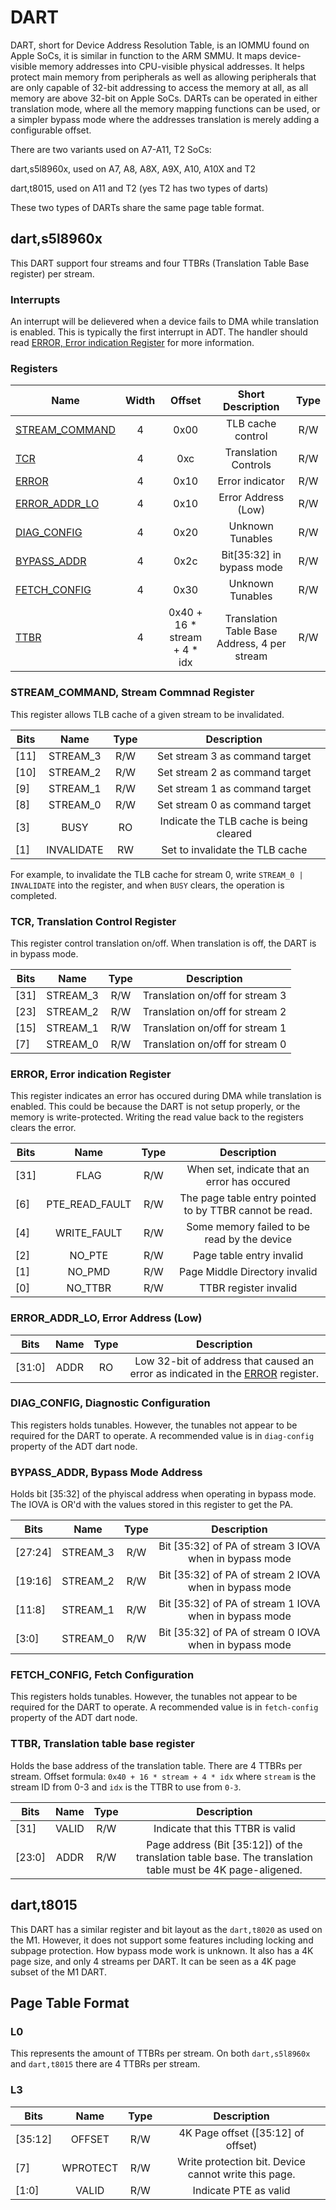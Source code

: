 # DART

DART, short for Device Address Resolution Table, is an IOMMU found on Apple SoCs, it is similar in function to the ARM SMMU.
It maps device-visible memory addresses into CPU-visible physical addresses. It helps protect main memory from peripherals
as well as allowing peripherals that are only capable of 32-bit addressing to access the memory at all, as all memory are
above 32-bit on Apple SoCs. DARTs can be operated in either translation mode, where all the memory mapping functions can
be used, or a simpler bypass mode where the addresses translation is merely adding a configurable offset.

There are two variants used on A7-A11, T2 SoCs:

dart,s5l8960x, used on A7, A8, A8X, A9X, A10, A10X and T2

dart,t8015, used on A11 and T2 (yes T2 has two types of darts)

These two types of DARTs share the same page table format.

## dart,s5l8960x

This DART support four streams and four TTBRs (Translation Table Base register) per stream.

### Interrupts

An interrupt will be delievered when a device fails to DMA while
translation is enabled. This is typically the first interrupt in ADT.
The handler should read [ERROR, Error indication Register](#error-error-indication-register)
for more information.

### Registers
|       Name        | Width | Offset| Short Description              | Type |
|-------------------|:-----:|:-----:|:------------------------------:|:----:|
| [STREAM_COMMAND](#stream_command-stream-commnad-register)    |   4   | 0x00  | TLB cache control              | R/W  |
| [TCR](#tcr-translation-control-register)               |   4   | 0xc   | Translation Controls           | R/W  |
| [ERROR](#error-error-indication-register)             |   4   | 0x10  | Error indicator                | R/W  |
| [ERROR_ADDR_LO](#error_addr_lo-error-address-low)             |   4   | 0x10  | Error Address (Low)               | R/W  |
| [DIAG_CONFIG](#diag_config-diagnostic-configuration)       |   4   | 0x20  | Unknown Tunables               | R/W  |
| [BYPASS_ADDR](#bypass_addr-bypass-mode-address)       |   4   | 0x2c  | Bit[35:32] in bypass mode      | R/W  |
| [FETCH_CONFIG](#fetch_config-fetch-configuration)      |   4   | 0x30  | Unknown Tunables               | R/W  |
| [TTBR](#fetch_config-fetch-configuration)              |   4   | 0x40 + 16 * stream + 4 * idx  | Translation Table Base Address, 4 per stream | R/W  |

### STREAM_COMMAND, Stream Commnad Register

This register allows TLB cache of a given stream to be invalidated.

|       Bits        | Name       | Type  | Description                             |      
|-------------------|:----------:|:-----:|:---------------------------------------:|
| [11]              | STREAM_3   | R/W   | Set stream 3 as command target          |
| [10]              | STREAM_2   | R/W   | Set stream 2 as command target          |
| [9]               | STREAM_1   | R/W   | Set stream 1 as command target          |
| [8]               | STREAM_0   | R/W   | Set stream 0 as command target          |
| [3]               | BUSY       | RO    | Indicate the TLB cache is being cleared |
| [1]               | INVALIDATE | RW    | Set to invalidate the TLB cache         |

For example, to invalidate the TLB cache for stream 0, write `STREAM_0 | INVALIDATE`
into the register, and when `BUSY` clears, the operation is completed.

### TCR, Translation Control Register

This register control translation on/off. When translation is off, the DART is in
bypass mode.

|       Bits        | Name       | Type  | Description                             |      
|-------------------|:----------:|:-----:|:---------------------------------------:|
| [31]              | STREAM_3   | R/W   | Translation on/off for stream 3         |
| [23]              | STREAM_2   | R/W   | Translation on/off for stream 2         |
| [15]              | STREAM_1   | R/W   | Translation on/off for stream 1         |
| [7]               | STREAM_0   | R/W   | Translation on/off for stream 0         |

### ERROR, Error indication Register

This register indicates an error has occured during DMA while translation is
enabled. This could be because the DART is not setup properly, or the memory
is write-protected. Writing the read value back to the registers clears the error.

|       Bits        | Name              | Type  | Description                                              |      
|-------------------|:-----------------:|:-----:|:--------------------------------------------------------:|
| [31]              | FLAG              | R/W   | When set, indicate that an error has occured             |
| [6]               | PTE_READ_FAULT    | R/W   | The page table entry pointed to by TTBR cannot be read.  |
| [4]               | WRITE_FAULT       | R/W   | Some memory failed to be read by the device              |
| [2]               | NO_PTE            | R/W   | Page table entry invalid                                 |
| [1]               | NO_PMD            | R/W   | Page Middle Directory invalid                            |
| [0]               | NO_TTBR           | R/W   | TTBR register invalid                                    |

### ERROR_ADDR_LO, Error Address (Low)

|       Bits        | Name              | Type  | Description                                              |      
|-------------------|:-----------------:|:-----:|:--------------------------------------------------------:|
| [31:0]            | ADDR              | RO    | Low 32-bit of address that caused an error as indicated in the [ERROR](#error-error-indication-register) register. |

### DIAG_CONFIG, Diagnostic Configuration

This registers holds tunables. However, the tunables not appear to be required for the DART to operate.
A recommended value is in `diag-config` property of the ADT dart node.

### BYPASS_ADDR, Bypass Mode Address

Holds bit [35:32] of the phyiscal address when operating in bypass mode.
The IOVA is OR'd with the values stored in this register to get the PA.

|       Bits        | Name              | Type  | Description                                                 |      
|-------------------|:-----------------:|:-----:|:-----------------------------------------------------------:|
| [27:24]           | STREAM_3          | R/W   | Bit [35:32] of PA of stream 3 IOVA when in bypass mode      |
| [19:16]           | STREAM_2          | R/W   | Bit [35:32] of PA of stream 2 IOVA when in bypass mode      |
| [11:8]            | STREAM_1          | R/W   | Bit [35:32] of PA of stream 1 IOVA when in bypass mode      |
| [3:0]             | STREAM_0          | R/W   | Bit [35:32] of PA of stream 0 IOVA when in bypass mode      |

### FETCH_CONFIG, Fetch Configuration

This registers holds tunables. However, the tunables not appear to be required for the DART to operate.
A recommended value is in `fetch-config` property of the ADT dart node.

### TTBR, Translation table base register

Holds the base address of the translation table.
There are 4 TTBRs per stream. Offset formula:
`0x40 + 16 * stream + 4 * idx` where `stream` is the stream ID from 0-3
and `idx` is the TTBR to use from `0-3`.

|       Bits        | Name          | Type  | Description                      |      
|-------------------|:-------------:|:-----:|:--------------------------------:|
| [31]              | VALID         | R/W   | Indicate that this TTBR is valid |
| [23:0]            | ADDR          | R/W   | Page address (Bit [35:12]) of the translation table base. The translation table must be 4K page-aligened. |

## dart,t8015

This DART has a similar register and bit layout as the `dart,t8020` as used on the M1. However,
it does not support some features including locking and subpage protection. How bypass mode
work is unknown. It also has a 4K page size, and only 4 streams per DART. It can be seen as a
4K page subset of the M1 DART.

## Page Table Format

### L0

This represents the amount of TTBRs per stream. On both `dart,s5l8960x` and `dart,t8015`
there are 4 TTBRs per stream.

### L3

|       Bits        | Name          | Type  | Description                        |      
|-------------------|:-------------:|:-----:|:----------------------------------:|
| [35:12]           | OFFSET        | R/W   | 4K Page offset ([35:12] of offset) |
| [7]               | WPROTECT      | R/W   | Write protection bit. Device cannot write this page. |
| [1:0]             | VALID         | R/W   | Indicate PTE as valid |
